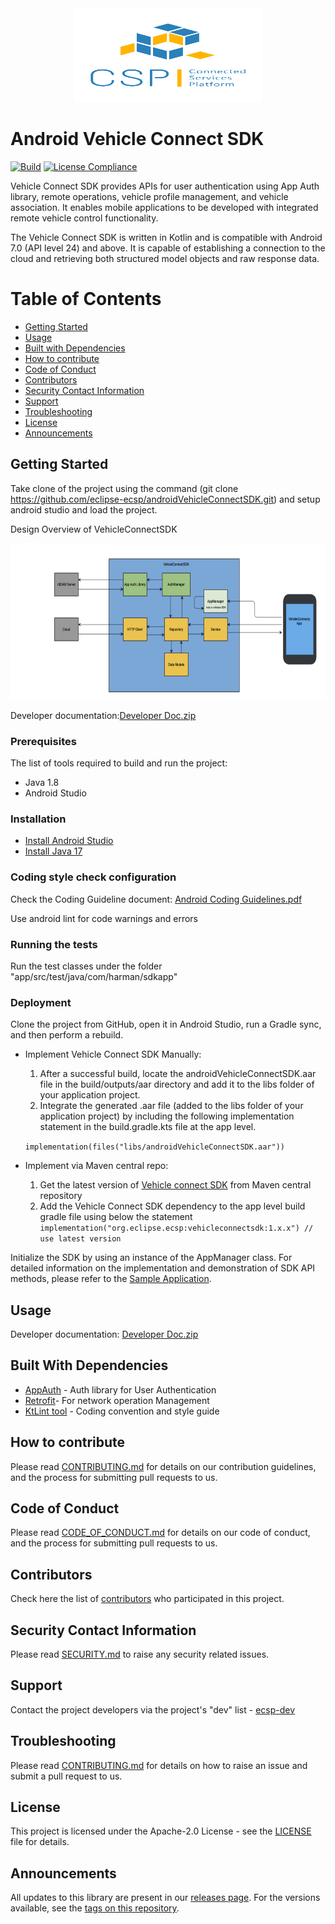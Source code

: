 
<div align="center">
  <img src="./images/logo.png" width="300" height="150" alt="logo"/>
</div>

# Android Vehicle Connect SDK
[![Build](https://github.com/eclipse-ecsp/androidVehicleConnectSDK/actions/workflows/android.yml/badge.svg)](https://github.com/eclipse-ecsp/androidVehicleConnectSDK/actions/workflows/android.yml)
[![License Compliance](https://github.com/eclipse-ecsp/androidVehicleConnectSDK/actions/workflows/license-compliance.yml/badge.svg)](https://github.com/eclipse-ecsp/androidVehicleConnectSDK/actions/workflows/license-compliance.yml)

Vehicle Connect SDK provides APIs for user authentication using App Auth library, remote operations, vehicle profile management, and vehicle association. It enables mobile applications to be developed with integrated remote vehicle control functionality.

The Vehicle Connect SDK is written in Kotlin and is compatible with Android 7.0 (API level 24) and above.
It is capable of establishing a connection to the cloud and retrieving both structured model objects and raw response data.


# Table of Contents
* [Getting Started](#getting-started)
* [Usage](#usage)
* [Built with Dependencies](#built-with-dependencies)
* [How to contribute](#how-to-contribute)
* [Code of Conduct](#code-of-conduct)
* [Contributors](#contributors)
* [Security Contact Information](#security-contact-information)
* [Support](#support)
* [Troubleshooting](#troubleshooting)
* [License](#license)
* [Announcements](#announcements)


## Getting Started

Take clone of the project using the command (git clone https://github.com/eclipse-ecsp/androidVehicleConnectSDK.git) and setup android studio and load the project.

Design Overview of VehicleConnectSDK
<div align="center">
  <img src="./images/arch_diagrampng.png" width="550" height="250" alt="architecture diagram"/>
</div>


Developer documentation:[Developer Doc.zip](./Developer_Doc.zip)


### Prerequisites

The list of tools required to build and run the project:
* Java 1.8
* Android Studio

### Installation

* [Install Android Studio](https://developer.android.com/studio)
* [Install Java 17](https://www.azul.com/downloads/?version=java-17-lts&package=jdk#zulu)

### Coding style check configuration

Check the Coding Guideline document: [Android Coding Guidelines.pdf](./Android.Coding.Guidelines.pdf)

Use android lint for code warnings and errors

### Running the tests

Run the test classes under the folder "app/src/test/java/com/harman/sdkapp"

### Deployment

Clone the project from GitHub, open it in Android Studio, run a Gradle sync, and then perform a rebuild.

* Implement Vehicle Connect SDK Manually:
  1. After a successful build, locate the androidVehicleConnectSDK.aar file in the build/outputs/aar directory and add it to the libs folder of your application project.
  2. Integrate the generated .aar file (added to the libs folder of your application project) by including the following implementation statement in the build.gradle.kts file at the app level.
     
    ```implementation(files("libs/androidVehicleConnectSDK.aar"))```
  
* Implement via Maven central repo:
  1. Get the latest version of [Vehicle connect SDK](https://mvnrepository.com/artifact/org.eclipse.ecsp/vehicleconnectsdk) from Maven central repository
  2. Add the Vehicle Connect SDK dependency to the app level build gradle file using below the statement
     ```implementation("org.eclipse.ecsp:vehicleconnectsdk:1.x.x") // use latest version```

Initialize the SDK by using an instance of the AppManager class.
For detailed information on the implementation and demonstration of SDK API methods, please refer to the [Sample Application](https://github.com/eclipse-ecsp/androidVehicleConnectApp).

## Usage

Developer documentation: [Developer Doc.zip](./Developer_Doc.zip)


## Built With Dependencies

* [AppAuth](https://github.com/openid/AppAuth-Android) - Auth library for User Authentication
* [Retrofit](https://github.com/square/retrofit)- For network operation Management
* [KtLint tool](https://github.com/JLLeitschuh/ktlint-gradle) - Coding convention and style guide


## How to contribute

Please read [CONTRIBUTING.md](https://github.com/eclipse-ecsp/androidVehicleConnectSDK/blob/main/CONTRIBUTING.md) for details on our contribution guidelines, and the process for submitting pull requests to us.

## Code of Conduct

Please read  [CODE_OF_CONDUCT.md](https://github.com/eclipse-ecsp/androidVehicleConnectSDK/blob/main/CODE_OF_CONDUCT.md) for details on our code of conduct, and the process for submitting pull requests to us.


## Contributors

Check here the list of [contributors](https://github.com/eclipse-ecsp/androidVehicleConnectSDK/graphs/contributors) who participated in this project.


## Security Contact Information

Please read [SECURITY.md](./SECURITY.md) to raise any security related issues.

## Support

Contact the project developers via the project's "dev" list - [ecsp-dev](https://accounts.eclipse.org/mailing-list/)

## Troubleshooting

Please read [CONTRIBUTING.md](./CONTRIBUTING.md) for details on how to raise an issue and submit a pull request to us.

## License

This project is licensed under the Apache-2.0 License - see the [LICENSE](./LICENSE) file for details.

## Announcements

All updates to this library are present in our [releases page](https://github.com/eclipse-ecsp/androidVehicleConnectSDK/releases).
For the versions available, see the [tags on this repository](https://github.com/eclipse-ecsp/androidVehicleConnectSDK/tags).
